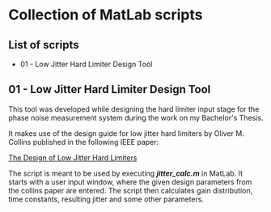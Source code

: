 # Collection of MatLab scripts

## List of scripts

- 01 - Low Jitter Hard Limiter Design Tool 


## 01 - Low Jitter Hard Limiter Design Tool

This tool was developed while designing the hard limiter input stage for the phase noise measurement system during the work on my Bachelor's Thesis.

It makes use of the design guide for low jitter hard limiters by Oliver M. Collins published in the following IEEE paper:

[The Design of Low Jitter Hard Limiters](https://ieeexplore.ieee.org/document/494304)

The script is meant to be used by executing ***jitter_calc.m*** in MatLab. It starts with a user input window, where the given design parameters from the collins paper are entered. The script then calculates gain distribution, time constants, resulting jitter and some other parameters.



